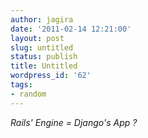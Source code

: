 ```yaml
---
author: jagira
date: '2011-02-14 12:21:00'
layout: post
slug: untitled
status: publish
title: Untitled
wordpress_id: '62'
tags:
- random
---
```


*Rails' Engine = Django's App ?*



